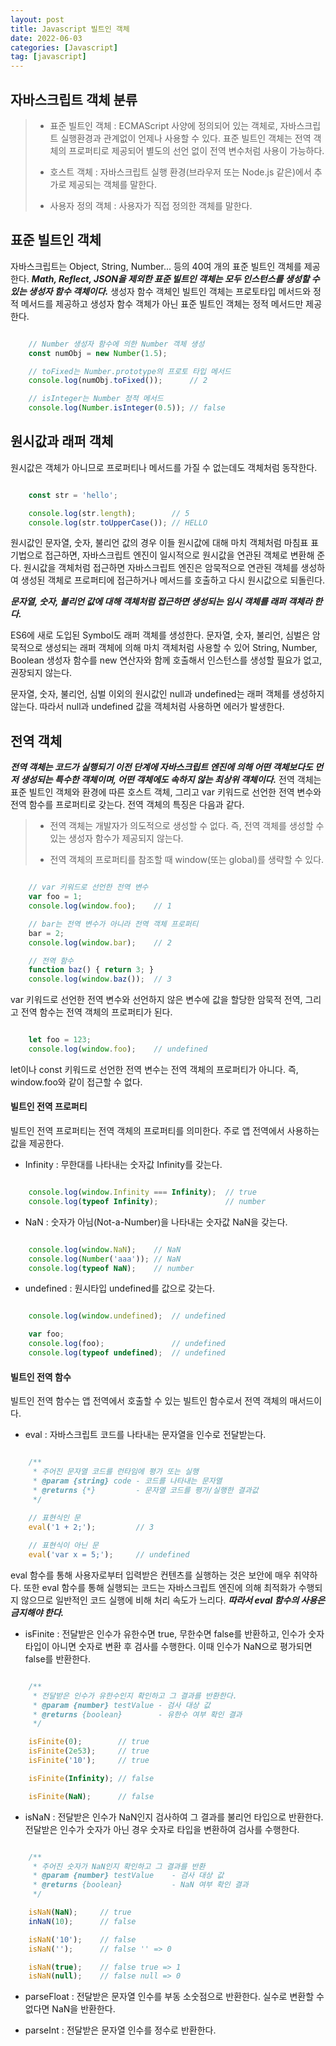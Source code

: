 ```yaml
---
layout: post
title: Javascript 빌트인 객체
date: 2022-06-03
categories: [Javascript]
tag: [javascript]
---
```


## 자바스크립트 객체 분류

>
> - 표준 빌트인 객체 : ECMAScript 사양에 정의되어 있는 객체로, 자바스크립트 실행환경과 관계없이 언제나 사용할 수 있다. 표준 빌트인 객체는 전역 객체의 프로퍼티로 제공되어 별도의 선언 없이 전역 변수처럼 사용이 가능하다.
>
> - 호스트 객체 : 자바스크립트 실행 환경(브라우저 또는 Node.js 같은)에서 추가로 제공되는 객체를 말한다.
>
> - 사용자 정의 객체 : 사용자가 직접 정의한 객체를 말한다.
>

## 표준 빌트인 객체

자바스크립트는 Object, String, Number... 등의 40여 개의 표준 빌트인 객체를 제공한다. ***Math, Reflect, JSON을 제외한 표준 빌트인 객체는 모두 인스턴스를 생성할 수 있는 생성자 함수 객체이다.*** 생성자 함수 객체인 빌트인 객체는 프로토타입 메서드와 정적 메서드를 제공하고 생성자 함수 객체가 아닌 표준 빌트인 객체는 정적 메서드만 제공한다.

```javascript

    // Number 생성자 함수에 의한 Number 객체 생성
    const numObj = new Number(1.5);

    // toFixed는 Number.prototype의 프로토 타입 메서드
    console.log(numObj.toFixed());      // 2

    // isInteger는 Number 정적 메서드
    console.log(Number.isInteger(0.5)); // false

```

## 원시값과 래퍼 객체

원시값은 객체가 아니므로 프로퍼티나 메서드를 가질 수 없는데도 객체처럼 동작한다.

```javascript

    const str = 'hello';

    console.log(str.length);        // 5
    console.log(str.toUpperCase()); // HELLO

```

원시값인 문자열, 숫자, 불리언 값의 경우 이들 원시값에 대해 마치 객체처럼 마침표 표기법으로 접근하면, 자바스크립트 엔진이 일시적으로 원시값을 연관된 객체로 변환해 준다. 원시값을 객체처럼 접근하면 자바스크립트 엔진은 암묵적으로 연관된 객체를 생성하여 생성된 객체로 프로퍼티에 접근하거나 메서드를 호출하고 다시 원시값으로 되돌린다.

***문자열, 숫자, 불리언 값에 대해 객체처럼 접근하면 생성되는 임시 객체를 래퍼 객체라 한다.***

ES6에 새로 도입된 Symbol도 래퍼 객체를 생성한다. 문자열, 숫자, 불리언, 심벌은 암묵적으로 생성되는 래퍼 객체에 의해 마치 객체처럼 사용할 수 있어 String, Number, Boolean 생성자 함수를 new 연산자와 함께 호출해서 인스턴스를 생성할 필요가 없고, 권장되지 않는다.

문자열, 숫자, 불리언, 심벌 이외의 원시값인 null과 undefined는 래퍼 객체를 생성하지 않는다. 따라서 null과 undefined 값을 객체처럼 사용하면 에러가 발생한다.

## 전역 객체

***전역 객체는 코드가 실행되기 이전 단계에 자바스크립트 엔진에 의해 어떤 객체보다도 먼저 생성되는 특수한 객체이며, 어떤 객체에도 속하지 않는 최상위 객체이다.***
전역 객체는 표준 빌트인 객체와 환경에 따른 호스트 객체, 그리고 var 키워드로 선언한 전역 변수와 전역 함수를 프로퍼티로 갖는다. 전역 객체의 특징은 다음과 같다.

>
> - 전역 객체는 개발자가 의도적으로 생성할 수 없다. 즉, 전역 객체를 생성할 수 있는 생성자 함수가 제공되지 않는다.
>
> - 전역 객체의 프로퍼티를 참조할 때 window(또는 global)를 생략할 수 있다.
>

```javascript

    // var 키워드로 선언한 전역 변수
    var foo = 1;
    console.log(window.foo);    // 1

    // bar는 전역 변수가 아니라 전역 객체 프로퍼티
    bar = 2;
    console.log(window.bar);    // 2

    // 전역 함수
    function baz() { return 3; }
    console.log(window.baz());  // 3

```

var 키워드로 선언한 전역 변수와 선언하지 않은 변수에 값을 할당한 암묵적 전역, 그리고 전역 함수는 전역 객체의 프로퍼티가 된다.

```javascript

    let foo = 123;
    console.log(window.foo);    // undefined

```

let이나 const 키워드로 선언한 전역 변수는 전역 객체의 프로퍼티가 아니다. 즉, window.foo와 같이 접근할 수 없다.

#### 빌트인 전역 프로퍼티

빌트인 전역 프로퍼티는 전역 객체의 프로퍼티를 의미한다. 주로 앱 전역에서 사용하는 값을 제공한다.

- Infinity : 무한대를 나타내는 숫자값 Infinity를 갖는다.

```javascript

    console.log(window.Infinity === Infinity);  // true
    console.log(typeof Infinity);               // number

```

- NaN : 숫자가 아님(Not-a-Number)을 나타내는 숫자값 NaN을 갖는다.

```javascript

    console.log(window.NaN);    // NaN
    console.log(Number('aaa')); // NaN
    console.log(typeof NaN);    // number

```

- undefined : 원시타입 undefined를 값으로 갖는다.

```javascript

    console.log(window.undefined);  // undefined

    var foo;
    console.log(foo);               // undefined
    console.log(typeof undefined);  // undefined

```

#### 빌트인 전역 함수

빌트인 전역 함수는 앱 전역에서 호출할 수 있는 빌트인 함수로서 전역 객체의 매서드이다.

- eval : 자바스크립트 코드를 나타내는 문자열을 인수로 전달받는다.

```javascript

    /**
     * 주어진 문자열 코드를 런타임에 평가 또는 실행
     * @param {string} code - 코드를 나타내는 문자열
     * @returns {*}         - 문자열 코드를 평가/실행한 결과값
     */
    
    // 표현식인 문
    eval('1 + 2;');         // 3

    // 표현식이 아닌 문
    eval('var x = 5;');     // undefined

```

eval 함수를 통해 사용자로부터 입력받은 컨텐츠를 실행하는 것은 보안에 매우 취약하다. 또한 eval 함수를 통해 실행되는 코드는 자바스크립트 엔진에 의해 최적화가 수행되지 않으므로 일반적인 코드 실행에 비해 처리 속도가 느리다. ***따라서 eval 함수의 사용은 금지해야 한다.***

- isFinite : 전달받은 인수가 유한수면 true, 무한수면 false를 반환하고, 인수가 숫자타입이 아니면 숫자로 변환 후 검사를 수행한다. 이때 인수가 NaN으로 평가되면 false를 반환한다.

```javascript

    /**
     * 전달받은 인수가 유한수인지 확인하고 그 결과를 반환한다.
     * @param {number} testValue - 검사 대상 값
     * @returns {boolean}        - 유한수 여부 확인 결과
     */

    isFinite(0);        // true
    isFinite(2e53);     // true
    isFinite('10');     // true

    isFinite(Infinity); // false

    isFinite(NaN);      // false

```

- isNaN : 전달받은 인수가 NaN인지 검사하여 그 결과를 불리언 타입으로 반환한다. 전달받은 인수가 숫자가 아닌 경우 숫자로 타입을 변환하여 검사를 수행한다.

```javascript

    /**
     * 주어진 숫자가 NaN인지 확인하고 그 결과를 반환
     * @param {number} testValue    - 검사 대상 값
     * @returns {boolean}           - NaN 여부 확인 결과
     */

    isNaN(NaN);     // true
    inNaN(10);      // false

    isNaN('10');    // false
    isNaN('');      // false '' => 0

    isNaN(true);    // false true => 1
    isNaN(null);    // false null => 0

```

- parseFloat : 전달받은 문자열 인수를 부동 소숫점으로 반환한다. 실수로 변환할 수 없다면 NaN을 반환한다.

- parseInt : 전달받은 문자열 인수를 정수로 반환한다.

